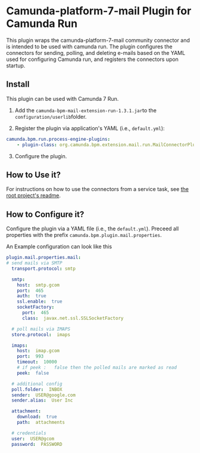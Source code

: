 # Camunda-platform-7-mail Plugin for Camunda Run

This plugin wraps the camunda-platform-7-mail community connector and is intended to be used with camunda run.
The plugin configures the connectors for sending, polling, and deleting e-mails based on the YAML used for configuring Camunda run, and registers the connectors upon startup.

## Install

This plugin can be used with Camunda 7 Run.
1. Add the `camunda-bpm-mail-extension-run-1.3.1.jar`to the `configuration/userlib`folder.

2. Register the plugin via application's YAML (i.e., `default.yml`):
```yml
camunda.bpm.run.process-engine-plugins:
    - plugin-class: org.camunda.bpm.extension.mail.run.MailConnectorPlugin
```
3. Configure the plugin.

## How to Use it?

For instructions on how to use the connectors from a service task, see [the root project's readme](/README.md).

## How to Configure it?

Configure the plugin via a YAML file (i.e., the `default.yml`).
Preceed all properties with the prefix `camunda.bpm.plugin.mail.properties`.

An Example configuration can look like this

```yml
plugin.mail.properties.mail:
# send mails via SMTP
  transport.protocol: smtp

  smtp:
    host:  smtp.gcom
    port:  465
    auth:  true
    ssl.enable:  true
    socketFactory:
      port:  465
      class:  javax.net.ssl.SSLSocketFactory

  # poll mails via IMAPS
  store.protocol:  imaps

  imaps:
    host:  imap.gcom
    port:  993
    timeout:  10000
    # if peek :   false then the polled mails are marked as read
    peek:  false

  # additional config
  poll.folder:  INBOX
  sender:  USER@google.com
  sender.alias:  User Inc

  attachment:
    download:  true
    path:  attachments

  # credentials
  user:  USER@gcom
  password:  PASSWORD
```
